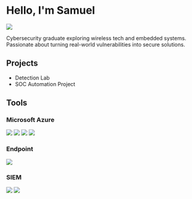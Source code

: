 # Hello, I'm Samuel
<a href="https://www.linkedin.com/in/samuel-g%C3%A1bor/"><img src="https://img.shields.io/badge/-LinkedIn-0072b1?&style=for-the-badge&logo=linkedin&logoColor=white" /></a>


Cybersecurity graduate exploring wireless tech and embedded systems. Passionate about turning real-world vulnerabilities into secure solutions.

## Projects
- Detection Lab
- SOC Automation Project

## Tools

### Microsoft Azure
<div>
    <img src="https://img.shields.io/badge/-Microsoft%20Intune-0078D4?&style=for-the-badge&logo=microsoft&logoColor=white" />
    <img src="https://img.shields.io/badge/-Entra%20ID%20(Azure%20AD)-008AD7?&style=for-the-badge&logo=microsoftazure&logoColor=white" />
    <img src="https://img.shields.io/badge/-Microsoft%20Defender%20for%20Endpoint-5E5E5E?&style=for-the-badge&logo=windows11&logoColor=white" />
    <img src="https://img.shields.io/badge/-Conditional%20Access-005BA1?&style=for-the-badge&logo=azuredevops&logoColor=white" />
</div>

### Endpoint
<div>
    <img src="https://img.shields.io/badge/-Check%20Point%20Harmony%20Endpoint-E60082?&style=for-the-badge&logo=checkpoint&logoColor=white" />
   </div>

### SIEM
<div>
    <img src="https://img.shields.io/badge/-Splunk-000000?&style=for-the-badge&logo=Splunk&logoColor=white" />
   <img src="https://img.shields.io/badge/-Wazuh-5A5DAF?&style=for-the-badge&logo=Wazuh&logoColor=white" />
</div>
